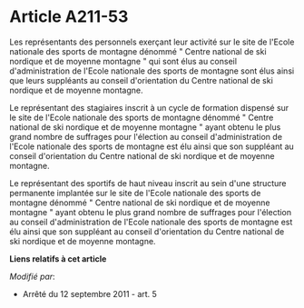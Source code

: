 # Article A211-53

Les représentants des personnels exerçant leur activité sur le site de l'Ecole nationale des sports de montagne dénommé "
Centre national de ski nordique et de moyenne montagne " qui sont élus au conseil d'administration de l'Ecole nationale des
sports de montagne sont élus ainsi que leurs suppléants au conseil d'orientation du Centre national de ski nordique et de
moyenne montagne. 

Le représentant des stagiaires inscrit à un cycle de formation dispensé sur le site de l'Ecole nationale des sports de
montagne dénommé " Centre national de ski nordique et de moyenne montagne " ayant obtenu le plus grand nombre de suffrages
pour l'élection au conseil d'administration de l'Ecole nationale des sports de montagne est élu ainsi que son suppléant au
conseil d'orientation du Centre national de ski nordique et de moyenne montagne. 

Le représentant des sportifs de haut niveau inscrit au sein d'une structure permanente implantée sur le site de l'Ecole
nationale des sports de montagne dénommé " Centre national de ski nordique et de moyenne montagne " ayant obtenu le plus
grand nombre de suffrages pour l'élection au conseil d'administration de l'Ecole nationale des sports de montagne est élu
ainsi que son suppléant au conseil d'orientation du Centre national de ski nordique et de moyenne montagne.

**Liens relatifs à cet article**

_Modifié par_:

  - Arrêté du 12 septembre 2011 - art. 5
